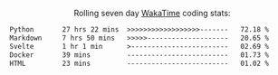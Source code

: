 <p align="center">Rolling seven day <a href='https://wakatime.com/'> WakaTime</a> coding stats:</p>
<!--START_SECTION:waka-->

```txt
Python       27 hrs 22 mins  >>>>>>>>>>>>>>>>>>-------   72.18 %
Markdown     7 hrs 50 mins   >>>>>--------------------   20.65 %
Svelte       1 hr 1 min      >------------------------   02.69 %
Docker       39 mins         -------------------------   01.73 %
HTML         23 mins         -------------------------   01.02 %
```

<!--END_SECTION:waka-->
